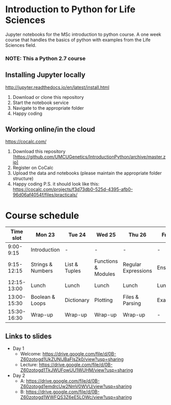 # Introduction to Python for Life Sciences
Jupyter notebooks for the MSc introduction to python course.
A one week course that handles the basics of python with examples from the Life Sciences field.

### NOTE: This a Python 2.7 course

## Installing Jupyter locally
http://jupyter.readthedocs.io/en/latest/install.html
1. Download or clone this repository
2. Start the notebook service
3. Navigate to the appropriate folder
4. Happy coding

## Working online/in the cloud
https://cocalc.com/
1. Download this repository [https://github.com/UMCUGenetics/IntroductionPython/archive/master.zip]
2. Register on CoCalc
3. Upload the data and notebooks (please maintain the appropriate folder structure)
4. Happy coding
P.S. it should look like this: https://cocalc.com/projects/f3d73db0-525d-4395-afb0-96d06af4054f/files/practicals/

# Course schedule
| Time slot   | Mon 23 | Tue 24 | Wed 25 | Thu 26 | Fri 27 |
| --- | --- | --- | --- | --- | --- |
| 9:00-9:15   | Introduction | - | - | - | - |
| 9:15-12:15  | Strings & Numbers | List & Tuples | Functions & Modules | Regular Expressions | Ensemble |
| 12:15-13:00 | Lunch | Lunch | Lunch | Lunch | Lunch |
| 13:00-15:30 | Boolean & Loops | Dictionary | Plotting | Files & Parsing | Exam |
| 15:30-16:30 | Wrap-up | Wrap-up | Wrap-up | Wrap-up | - | 

## Links to slides
* Day 1
  * Welcome: https://drive.google.com/file/d/0B-Z60zotogd1UkZUNlJBaFlsZk0/view?usp=sharing
  * Lecture: https://drive.google.com/file/d/0B-Z60zotogd1TkJWUFowUU1WUHM/view?usp=sharing
* Day 2 
  * A: https://drive.google.com/file/d/0B-Z60zotogd1emdrcUw2NmV0WVU/view?usp=sharing
  * B: https://drive.google.com/file/d/0B-Z60zotogd1WWFQS3Z6eE5LOWc/view?usp=sharing 

